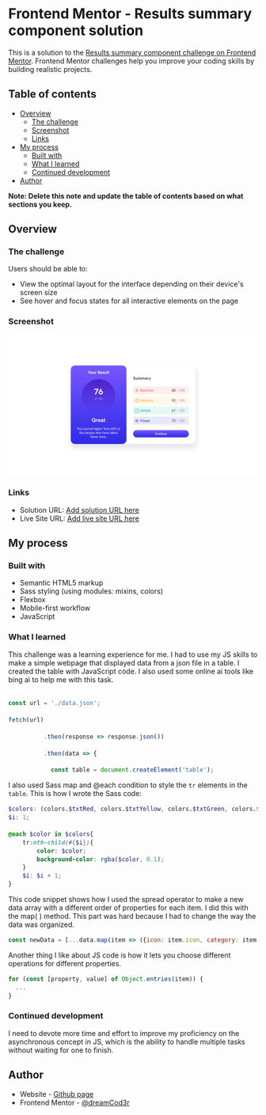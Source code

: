# Frontend Mentor - Results summary component solution

This is a solution to the [Results summary component challenge on Frontend Mentor](https://www.frontendmentor.io/challenges/results-summary-component-CE_K6s0maV). Frontend Mentor challenges help you improve your coding skills by building realistic projects. 

## Table of contents

- [Overview](#overview)
  - [The challenge](#the-challenge)
  - [Screenshot](#screenshot)
  - [Links](#links)
- [My process](#my-process)
  - [Built with](#built-with)
  - [What I learned](#what-i-learned)
  - [Continued development](#continued-development)
- [Author](#author)


**Note: Delete this note and update the table of contents based on what sections you keep.**

## Overview

### The challenge

Users should be able to:

- View the optimal layout for the interface depending on their device's screen size
- See hover and focus states for all interactive elements on the page

### Screenshot

![](./Screenshot%20.jpg)



### Links

- Solution URL: [Add solution URL here](https://your-solution-url.com)
- Live Site URL: [Add live site URL here](https://your-live-site-url.com)

## My process

### Built with

- Semantic HTML5 markup
- Sass styling (using modules: mixins, colors)
- Flexbox
- Mobile-first workflow
- JavaScript


### What I learned

This challenge was a learning experience for me. I had to use my JS skills to make a simple webpage that displayed data from a json file in a table. I created the table with JavaScript code. I also used some online ai tools like bing ai to help me with this task. 

```js 

const url = './data.json'; 

fetch(url) 

          .then(response => response.json()) 

          .then(data => { 

            const table = document.createElement('table'); 

``` 
I also used Sass map and @each condition to style the ```tr``` elements in the ```table```. This is how I wrote the Sass code: 
```scss
$colors: (colors.$txtRed, colors.$txtYellow, colors.$txtGreen, colors.$txtBlue);
$i: 1;

@each $color in $colors{
    tr:nth-child(#{$i}){
        color: $color;
        background-color: rgba($color, 0.1);
    }
    $i: $i + 1;
}
```
This code snippet shows how I used the spread operator to make a new data array with a different order of properties for each item. I did this with the map( ) method. This part was hard because I had to change the way the data was organized.
```js
const newData = [...data.map(item => ({icon: item.icon, category: item.category, score: item.score}))];
```
Another thing I like about JS code is how it lets you choose different operations for different properties.
```js
for (const [property, value] of Object.entries(item)) {
  ...
}
```

### Continued development

I need to devote more time and effort to improve my proficiency on the asynchronous concept in JS, which is the ability to handle multiple tasks without waiting for one to finish.



## Author

- Website - [Github page](https://dreamcod3r.github.io/results-summary-component-main/)
- Frontend Mentor - [@dreamCod3r](https://www.frontendmentor.io/profile/dreamCod3r)



